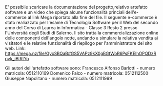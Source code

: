 E' possibile scaricare la documentazione del progetto,relativo artefatto software e un video che spiega alcune funzionalità princiali dell'e-commerce
al link Mega riportato alla fine del file. 
Il seguente e-commerce è stato realiazzato per l'esame di Tecnologia Software per il Web del secondo anno del Corso di Laurea in Informatica - Classe 3 Resto 2 
presso l'Università degli Studi di Salerno. Il sito tratta la commercializzazione online delle componenti dell'angolo notte, andando a simulare la relativa vendita 
ai visitatori e le relative funzionalità di riepilogo per l'amministratore del sito web. 
Link: https://mega.nz/file/GyxSBQaB#GS5VAPz9kX0gBGtWoR6PsFKElhOPQDzRpvk_iBtRtYo

Gli autori dell'artefatto software sono: 
Francesco Alfonso Barlotti - numero matricola: 0512110169 
Domenico Falco - numero matricola: 0512112500 
Giuseppe Napolitano - numero matricola: 0512111999
